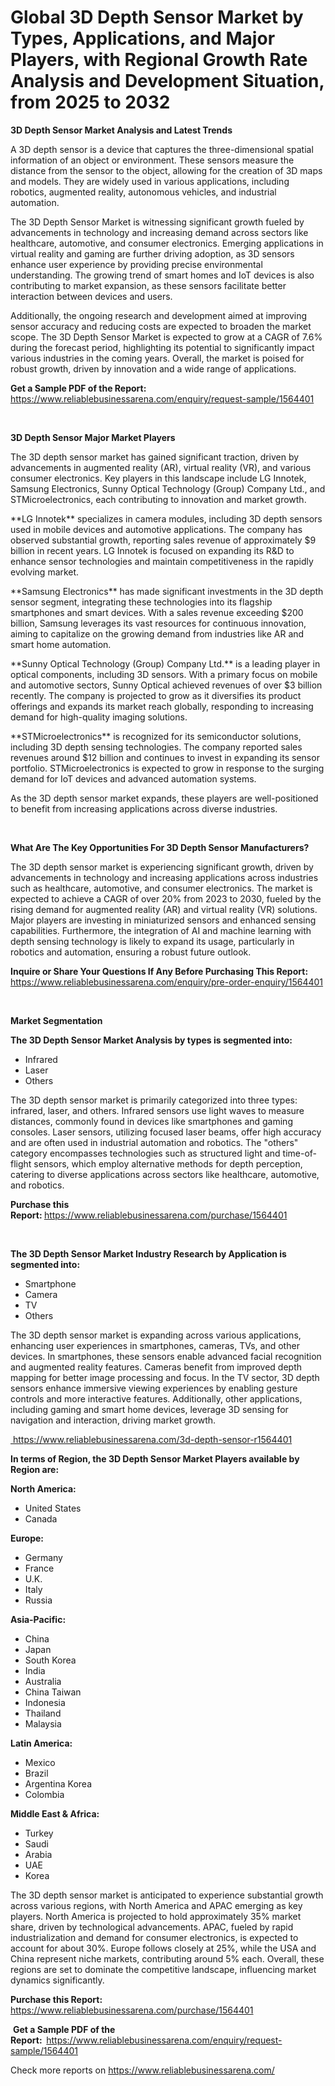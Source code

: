 <p><h1>Global 3D Depth Sensor Market by Types, Applications, and Major Players, with Regional Growth Rate Analysis and Development Situation, from 2025 to 2032</h1></p><p><strong>3D Depth Sensor Market Analysis and Latest Trends</strong></p>
<p><p>A 3D depth sensor is a device that captures the three-dimensional spatial information of an object or environment. These sensors measure the distance from the sensor to the object, allowing for the creation of 3D maps and models. They are widely used in various applications, including robotics, augmented reality, autonomous vehicles, and industrial automation.</p><p>The 3D Depth Sensor Market is witnessing significant growth fueled by advancements in technology and increasing demand across sectors like healthcare, automotive, and consumer electronics. Emerging applications in virtual reality and gaming are further driving adoption, as 3D sensors enhance user experience by providing precise environmental understanding. The growing trend of smart homes and IoT devices is also contributing to market expansion, as these sensors facilitate better interaction between devices and users.</p><p>Additionally, the ongoing research and development aimed at improving sensor accuracy and reducing costs are expected to broaden the market scope. The 3D Depth Sensor Market is expected to grow at a CAGR of 7.6% during the forecast period, highlighting its potential to significantly impact various industries in the coming years. Overall, the market is poised for robust growth, driven by innovation and a wide range of applications.</p></p>
<p><strong>Get a Sample PDF of the Report:&nbsp;</strong> <a href="https://www.reliablebusinessarena.com/enquiry/request-sample/1564401?utm_campaign=3270&utm_medium=2&utm_source=Github&utm_content=ia&utm_term=06042025&utm_id=3d-depth-sensor">https://www.reliablebusinessarena.com/enquiry/request-sample/1564401</a></p>
<p>&nbsp;</p>
<p><strong>3D Depth Sensor Major Market Players</strong></p>
<p><p>The 3D depth sensor market has gained significant traction, driven by advancements in augmented reality (AR), virtual reality (VR), and various consumer electronics. Key players in this landscape include LG Innotek, Samsung Electronics, Sunny Optical Technology (Group) Company Ltd., and STMicroelectronics, each contributing to innovation and market growth.</p><p>**LG Innotek** specializes in camera modules, including 3D depth sensors used in mobile devices and automotive applications. The company has observed substantial growth, reporting sales revenue of approximately $9 billion in recent years. LG Innotek is focused on expanding its R&D to enhance sensor technologies and maintain competitiveness in the rapidly evolving market.</p><p>**Samsung Electronics** has made significant investments in the 3D depth sensor segment, integrating these technologies into its flagship smartphones and smart devices. With a sales revenue exceeding $200 billion, Samsung leverages its vast resources for continuous innovation, aiming to capitalize on the growing demand from industries like AR and smart home automation.</p><p>**Sunny Optical Technology (Group) Company Ltd.** is a leading player in optical components, including 3D sensors. With a primary focus on mobile and automotive sectors, Sunny Optical achieved revenues of over $3 billion recently. The company is projected to grow as it diversifies its product offerings and expands its market reach globally, responding to increasing demand for high-quality imaging solutions.</p><p>**STMicroelectronics** is recognized for its semiconductor solutions, including 3D depth sensing technologies. The company reported sales revenues around $12 billion and continues to invest in expanding its sensor portfolio. STMicroelectronics is expected to grow in response to the surging demand for IoT devices and advanced automation systems.</p><p>As the 3D depth sensor market expands, these players are well-positioned to benefit from increasing applications across diverse industries.</p></p>
<p>&nbsp;</p>
<p><strong>What Are The Key Opportunities For 3D Depth Sensor Manufacturers?</strong></p>
<p><p>The 3D depth sensor market is experiencing significant growth, driven by advancements in technology and increasing applications across industries such as healthcare, automotive, and consumer electronics. The market is expected to achieve a CAGR of over 20% from 2023 to 2030, fueled by the rising demand for augmented reality (AR) and virtual reality (VR) solutions. Major players are investing in miniaturized sensors and enhanced sensing capabilities. Furthermore, the integration of AI and machine learning with depth sensing technology is likely to expand its usage, particularly in robotics and automation, ensuring a robust future outlook.</p></p>
<p><strong>Inquire or Share Your Questions If Any Before Purchasing This Report:</strong> <a href="https://www.reliablebusinessarena.com/enquiry/pre-order-enquiry/1564401?utm_campaign=3270&utm_medium=2&utm_source=Github&utm_content=ia&utm_term=06042025&utm_id=3d-depth-sensor">https://www.reliablebusinessarena.com/enquiry/pre-order-enquiry/1564401</a></p>
<p>&nbsp;</p>
<p><strong>Market Segmentation</strong></p>
<p><strong>The 3D Depth Sensor Market Analysis by types is segmented into:</strong></p>
<p><ul><li>Infrared</li><li>Laser</li><li>Others</li></ul></p>
<p><p>The 3D depth sensor market is primarily categorized into three types: infrared, laser, and others. Infrared sensors use light waves to measure distances, commonly found in devices like smartphones and gaming consoles. Laser sensors, utilizing focused laser beams, offer high accuracy and are often used in industrial automation and robotics. The "others" category encompasses technologies such as structured light and time-of-flight sensors, which employ alternative methods for depth perception, catering to diverse applications across sectors like healthcare, automotive, and robotics.</p></p>
<p><strong>Purchase this Report:&nbsp;</strong><a href="https://www.reliablebusinessarena.com/purchase/1564401?utm_campaign=3270&utm_medium=2&utm_source=Github&utm_content=ia&utm_term=06042025&utm_id=3d-depth-sensor">https://www.reliablebusinessarena.com/purchase/1564401</a></p>
<p>&nbsp;</p>
<p><strong>The 3D Depth Sensor Market Industry Research by Application is segmented into:</strong></p>
<p><ul><li>Smartphone</li><li>Camera</li><li>TV</li><li>Others</li></ul></p>
<p><p>The 3D depth sensor market is expanding across various applications, enhancing user experiences in smartphones, cameras, TVs, and other devices. In smartphones, these sensors enable advanced facial recognition and augmented reality features. Cameras benefit from improved depth mapping for better image processing and focus. In the TV sector, 3D depth sensors enhance immersive viewing experiences by enabling gesture controls and more interactive features. Additionally, other applications, including gaming and smart home devices, leverage 3D sensing for navigation and interaction, driving market growth.</p></p>
<p><a href="https://www.reliablebusinessarena.com/3d-depth-sensor-r1564401?utm_campaign=3270&utm_medium=2&utm_source=Github&utm_content=ia&utm_term=06042025&utm_id=3d-depth-sensor">&nbsp;https://www.reliablebusinessarena.com/3d-depth-sensor-r1564401</a></p>
<p><strong>In terms of Region, the 3D Depth Sensor Market Players available by Region are:</strong></p>
<p>
    <p> <strong> North America: </strong>
        <ul>
            <li>United States</li>
            <li>Canada</li>
        </ul>
        </p> 
    <p> <strong> Europe: </strong>
        <ul>
            <li>Germany</li>
            <li>France</li>
            <li>U.K.</li>
            <li>Italy</li>
            <li>Russia</li>
        </ul>
        </p> 
    <p> <strong> Asia-Pacific: </strong>
        <ul>
            <li>China</li>
            <li>Japan</li>
            <li>South Korea</li>
            <li>India</li>
            <li>Australia</li>
            <li>China Taiwan</li>
            <li>Indonesia</li>
            <li>Thailand</li>
            <li>Malaysia</li>
        </ul>
        </p> 
    <p> <strong> Latin America: </strong>
        <ul>
            <li>Mexico</li>
            <li>Brazil</li>
            <li>Argentina Korea</li>
            <li>Colombia</li>
        </ul>
        </p> 
    <p> <strong> Middle East & Africa: </strong>
        <ul>
            <li>Turkey</li>
            <li>Saudi</li>
            <li>Arabia</li>
            <li>UAE</li>
            <li>Korea</li>
        </ul>
    </p>
    </p>
<p><p>The 3D depth sensor market is anticipated to experience substantial growth across various regions, with North America and APAC emerging as key players. North America is projected to hold approximately 35% market share, driven by technological advancements. APAC, fueled by rapid industrialization and demand for consumer electronics, is expected to account for about 30%. Europe follows closely at 25%, while the USA and China represent niche markets, contributing around 5% each. Overall, these regions are set to dominate the competitive landscape, influencing market dynamics significantly.</p></p>
<p><strong>Purchase this Report: </strong><a href="https://www.reliablebusinessarena.com/purchase/1564401?utm_campaign=3270&utm_medium=2&utm_source=Github&utm_content=ia&utm_term=06042025&utm_id=3d-depth-sensor">https://www.reliablebusinessarena.com/purchase/1564401</a></p>
<p>&nbsp;<strong>Get a Sample PDF of the Report:&nbsp;&nbsp;</strong><a href="https://www.reliablebusinessarena.com/enquiry/request-sample/1564401?utm_campaign=3270&utm_medium=2&utm_source=Github&utm_content=ia&utm_term=06042025&utm_id=3d-depth-sensor">https://www.reliablebusinessarena.com/enquiry/request-sample/1564401</a></p>
<p><strong></strong></p>
<p>Check more reports on <a href="https://www.reliablebusinessarena.com/?utm_campaign=3270&utm_medium=2&utm_source=Github&utm_content=ia&utm_term=06042025&utm_id=3d-depth-sensor">https://www.reliablebusinessarena.com/</a></p>